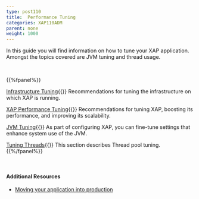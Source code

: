 ```yaml
---
type: post110
title:  Performance Tuning
categories: XAP110ADM
parent: none
weight: 1000
---
```




In this guide you will find information on how to tune your XAP application. Amongst the topics covered are JVM tuning and thread usage.

<br>

{{%fpanel%}}

[Infrastructure Tuning](./tuning-infrastructure.html){{<wbr>}}
Recommendations for tuning the infrastructure on which XAP is running.

[XAP Performance Tuning](./tuning-gigaspaces-performance-overview.html){{<wbr>}}
Recommendations for tuning XAP, boosting its performance, and improving its scalability.

[JVM Tuning](./tuning-java-virtual-machines.html){{<wbr>}}
As part of configuring XAP, you can fine-tune settings that enhance system use of the JVM.

[Tuning Threads](./tuning-threads-usage.html){{<wbr>}}
This section describes Thread pool tuning.
{{%/fpanel%}}

<br>

#### Additional Resources

- [Moving your application into production](./moving-into-production-checklist.html)
